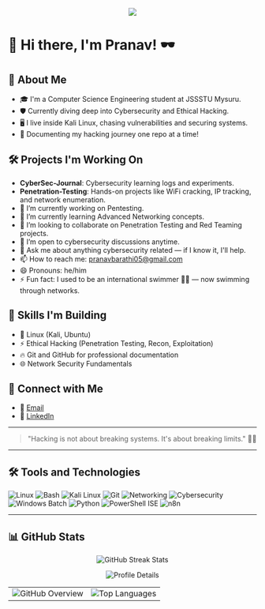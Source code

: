 <p align="center">
  <img src="https://readme-typing-svg.herokuapp.com?color=00FF00&lines=Initializing+Pranav's+System...;Loading+Penetration+Testing+Modules...;Access+Granted!;Welcome+to+My+CyberWorld!" />
</p>


# 👾 Hi there, I'm Pranav! 🕶️

## 🖤 About Me
- 🎓 I'm a Computer Science Engineering student at JSSSTU Mysuru.
- 🛡️ Currently diving deep into Cybersecurity and Ethical Hacking.
- 🖥️ I live inside Kali Linux, chasing vulnerabilities and securing systems.
- 📜 Documenting my hacking journey one repo at a time!

## 🛠️ Projects I'm Working On
- **CyberSec-Journal**: Cybersecurity learning logs and experiments.
- **Penetration-Testing**: Hands-on projects like WiFi cracking, IP tracking, and network enumeration.
- 🔭 I’m currently working on Pentesting.
- 🌱 I’m currently learning Advanced Networking concepts.
- 👯 I’m looking to collaborate on Penetration Testing and Red Teaming projects.
- 🤔 I’m open to cybersecurity discussions anytime.
- 💬 Ask me about anything cybersecurity related — if I know it, I'll help.
- 📫 How to reach me: pranavbarathi05@gmail.com
- 😄 Pronouns: he/him
- ⚡ Fun fact: I used to be an international swimmer 🏊‍♂️ — now swimming through networks.

## 🧠 Skills I'm Building
- 🐧 Linux (Kali, Ubuntu)
- ⚡ Ethical Hacking (Penetration Testing, Recon, Exploitation)
- 🔥 Git and GitHub for professional documentation
- 🌐 Network Security Fundamentals

## 🔗 Connect with Me
- 📧 [Email](mailto:pranavbarathi05@gmail.com)
- 💼 [LinkedIn](https://www.linkedin.com/in/pranav-barathi-158457318/)

---

> "Hacking is not about breaking systems. It's about breaking limits." 🖤👾

---

## 🛠️ Tools and Technologies
![Linux](https://img.shields.io/badge/Linux-000000?style=for-the-badge&logo=linux&logoColor=white)
![Bash](https://img.shields.io/badge/Bash-000000?style=for-the-badge&logo=gnu-bash&logoColor=white)
![Kali Linux](https://img.shields.io/badge/Kali_Linux-000000?style=for-the-badge&logo=kalilinux&logoColor=white)
![Git](https://img.shields.io/badge/Git-000000?style=for-the-badge&logo=git&logoColor=white)
![Networking](https://img.shields.io/badge/Networking-000000?style=for-the-badge&logo=cisco&logoColor=white)
![Cybersecurity](https://img.shields.io/badge/Cybersecurity-000000?style=for-the-badge&logo=microsoft&logoColor=white)
![Windows Batch](https://img.shields.io/badge/Windows_Batch-000000?style=for-the-badge&logo=windows&logoColor=white)
![Python](https://img.shields.io/badge/Python-000000?style=for-the-badge&logo=python&logoColor=white)
![PowerShell ISE](https://img.shields.io/badge/PowerShell_ISE-000000?style=for-the-badge&logo=powershell&logoColor=white)
![n8n](https://img.shields.io/badge/n8n-000000?style=for-the-badge&logo=n8n&logoColor=white)


---

## 📊 GitHub Stats

<div align="center">
  <!-- Streak stats -->
  <img src="https://github-readme-streak-stats.herokuapp.com/?user=Pranavbarathi05&theme=dark&hide_border=true" alt="GitHub Streak Stats"/>
  <p></p>
  <img src="http://github-profile-summary-cards.vercel.app/api/cards/profile-details?username=Pranavbarathi05&theme=dark" alt="Profile Details" />
  <p></p>
  <!-- Stats + Languages side by side -->
  <table>
    <tr>
      <td>
        <img src="https://github.com/Pranavbarathi05/github-stats-transparent/blob/output/generated/overview.svg" alt="GitHub Overview" />
      </td>
      <td>
        <img src="https://github.com/Pranavbarathi05/github-stats-transparent/blob/output/generated/languages.svg" alt="Top Languages" />
      </td>
    </tr>
  </table>
</div>

